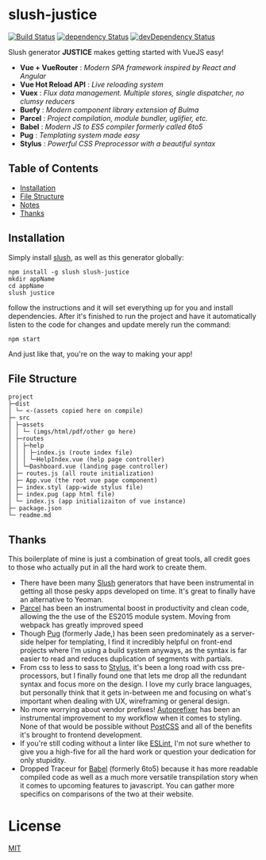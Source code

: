# slush-justice

[![Build Status](https://travis-ci.org/NathanielInman/slush-justice.svg?branch=master)](https://travis-ci.org/NathanielInman/slush-justice) [![dependency Status](https://david-dm.org/NathanielInman/slush-justice/status.svg?style=flat)](https://david-dm.org/NathanielInman/slush-justice) [![devDependency Status](https://david-dm.org/NathanielInman/slush-justice/dev-status.svg?style=flat)](https://david-dm.org/NathanielInman/slush-justice#info=devDependencies)

Slush generator **JUSTICE** makes getting started with VueJS easy!

- **Vue + VueRouter** : *Modern SPA framework inspired by React and Angular*
- **Vue Hot Reload API** : *Live reloading system*
- **Vuex** : *Flux data management. Multiple stores, single dispatcher, no clumsy reducers*
- **Buefy** : *Modern component library extension of Bulma*
- **Parcel** : *Project compilation, module bundler, uglifier, etc.*
- **Babel** : *Modern JS to ES5 compiler formerly called 6to5*
- **Pug** : *Templating system made easy*
- **Stylus** : *Powerful CSS Preprocessor with a beautiful syntax*

## Table of Contents

* [Installation](#installation)
* [File Structure](#file-structure)
* [Notes](#notes)
* [Thanks](#thanks)

## Installation

Simply install [slush][2], as well as this generator globally:

```
npm install -g slush slush-justice
mkdir appName
cd appName
slush justice
```

follow the instructions and it will set everything up for you and install
dependencies. After it's finished to run the project and have it automatically
listen to the code for changes and update merely run the command:

```
npm start
```

And just like that, you're on the way to making your app!

## File Structure

```
project
├─dist
│ └─ <-(assets copied here on compile)
├─ src
│ ├─assets
│ │ └─ (imgs/html/pdf/other go here)
│ ├─routes
│ │ ├─help
│ │ │ ├─index.js (route index file)
│ │ │ └─HelpIndex.vue (help page controller)
│ │ └─Dashboard.vue (landing page controller)
│ ├─ routes.js (all route initialization)
│ ├─ App.vue (the root vue page component)
│ ├─ index.styl (app-wide stylus file)
│ ├─ index.pug (app html file)
│ └─ index.js (app initializaiton of vue instance)
├─ package.json
└─ readme.md
```

## Thanks

This boilerplate of mine is just a combination of great tools, all credit goes to
those who actually put in all the hard work to create them.

- There have been many [Slush][1] generators that have been instrumental in getting
  all those pesky apps developed on time. It's great to finally have an alternative
  to Yeoman.
- [Parcel][8] has been an instrumental boost in productivity and clean code, allowing the
  the use of the ES2015 module system. Moving from webpack has greatly improved speed
- Though [Pug][2] (formerly Jade,) has been seen predominately as a server-side helper
  for templating, I find it incredibly helpful on front-end projects where I'm using a
  build system anyways, as the syntax is far easier to read and reduces duplication of
  segments with partials.
- From css to less to sass to [Stylus][3], it's been a long road with css pre-processors,
  but I finally found one that lets me drop all the redundant syntax and focus more on the
  design. I love my curly brace languages, but personally think that it gets in-between
  me and focusing on what's important when dealing with UX, wireframing or general
  design.
- No more worrying about vendor prefixes! [Autoprefixer][5] has been an instrumental
  improvement to my workflow when it comes to styling. None of that would be possible
  without [PostCSS][4] and all of the benefits it's brought to frontend development.
- If you're still coding without a linter like [ESLint][6], I'm not sure whether to
  give you a high-five for all the hard work or question your dedication for only
  stupidity.
- Dropped Traceur for [Babel][7] (formerly 6to5) because it has more readable compiled
  code as well as a much more versatile transpilation story when it comes to upcoming
  features to javascript. You can gather more specifics on comparisons of the two at
  their website.

# License
 [MIT](/LICENSE)

[1]:https://github.com/slushjs/slush
[2]:https://github.com/pugjs/pug
[3]:https://github.com/learnboost/stylus
[4]:https://github.com/postcss/postcss
[5]:https://github.com/postcss/autoprefixer
[6]:http://eslint.org
[7]:https://github.com/babel/babel
[8]:https://parceljs.org/
